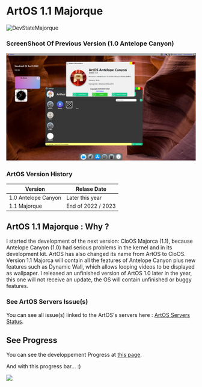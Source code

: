 # ArtOS 1.1 Majorque
![DevStateMajorque](/artos-majorque.png)

### ScreenShoot Of Previous Version (1.0 Antelope Canyon)
![DevStateAntelope](/artos-antelope.PNG)

### ArtOS Version History
| Version  | Relase Date |
| ------------- | ------------- |
| 1.0 Antelope Canyon | Later this year |
| 1.1 Majorque | End of 2022 / 2023 |

## ArtOS 1.1 Majorque : Why ?
I started the development of the next version: CloOS Majorca (1.1), because Antelope Canyon (1.0) had serious problems in the kernel and in its development kit. ArtOS has also changed its name from ArtOS to CloOS.
Version 1.1 Majorca will contain all the features of Antelope Canyon plus new features such as Dynamic Wall, which allows looping videos to be displayed as wallpaper.
I released an unfinished version of ArtOS 1.0 later in the year, this one will not receive an update, the OS will contain unfinished or buggy features. 

### See ArtOS Servers Issue(s)
You can see all issue(s) linked to the ArtOS's servers here : [ArtOS Servers Status](https://artos-developper.github.io/ArtOS-Status/).
## See Progress
You can see the developpement Progress at [this page](http://github.com/users/ArtOS-Developper/projects/1).

And with this progress bar... :)

![](https://us-central1-progress-markdown.cloudfunctions.net/progress/2)
